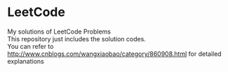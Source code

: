 # LeetCode
My solutions of LeetCode Problems  
This repository just includes the solution codes.  
You can refer to http://www.cnblogs.com/wangxiaobao/category/860908.html  for detailed explanations
